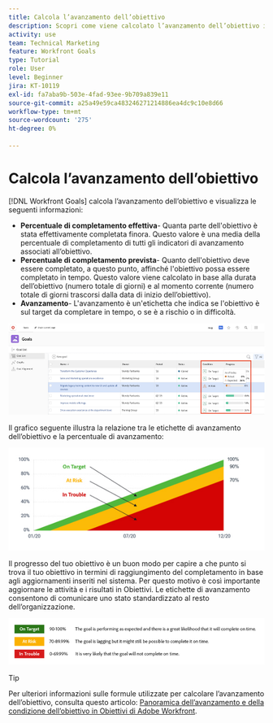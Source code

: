 ```yaml
---
title: Calcola l’avanzamento dell’obiettivo
description: Scopri come viene calcolato l’avanzamento dell’obiettivo in [!DNL Workfront Goals].
activity: use
team: Technical Marketing
feature: Workfront Goals
type: Tutorial
role: User
level: Beginner
jira: KT-10119
exl-id: fa7aba9b-503e-4fad-93ee-9b709a839e11
source-git-commit: a25a49e59ca483246271214886ea4dc9c10e8d66
workflow-type: tm+mt
source-wordcount: '275'
ht-degree: 0%

---
```


# Calcola l’avanzamento dell’obiettivo

[!DNL Workfront Goals] calcola l’avanzamento dell’obiettivo e visualizza le seguenti informazioni:

* **Percentuale di completamento effettiva**- Quanta parte dell&#39;obiettivo è stata effettivamente completata finora. Questo valore è una media della percentuale di completamento di tutti gli indicatori di avanzamento associati all’obiettivo.
* **Percentuale di completamento prevista**- Quanto dell&#39;obiettivo deve essere completato, a questo punto, affinché l&#39;obiettivo possa essere completato in tempo. Questo valore viene calcolato in base alla durata dell’obiettivo (numero totale di giorni) e al momento corrente (numero totale di giorni trascorsi dalla data di inizio dell’obiettivo).
* **Avanzamento**- L&#39;avanzamento è un&#39;etichetta che indica se l&#39;obiettivo è sul target da completare in tempo, o se è a rischio o in difficoltà.

![Schermata dell’avanzamento dell’obiettivo in [!DNL Workfront Goals]](assets/13-workfront-goals-percent-complete.png)

Il grafico seguente illustra la relazione tra le etichette di avanzamento dell’obiettivo e la percentuale di avanzamento:

![Grafico che illustra la relazione tra le etichette di avanzamento dell’obiettivo e la percentuale di avanzamento](assets/14-workfront-goals-progress-statuses.jpeg)

Il progresso del tuo obiettivo è un buon modo per capire a che punto si trova il tuo obiettivo in termini di raggiungimento del completamento in base agli aggiornamenti inseriti nel sistema. Per questo motivo è così importante aggiornare le attività e i risultati in Obiettivi. Le etichette di avanzamento consentono di comunicare uno stato standardizzato al resto dell’organizzazione.

![Un&#39;immagine che copre le diverse etichette di avanzamento in [!DNL Workfront Goals]](assets/15-workfront-goals-progress-bar-code.png)


>[!TIP]
>
>Per ulteriori informazioni sulle formule utilizzate per calcolare l’avanzamento dell’obiettivo, consulta questo articolo: [Panoramica dell’avanzamento e della condizione dell’obiettivo in Obiettivi di Adobe Workfront](https://experienceleague.adobe.com/docs/workfront/using/adobe-workfront-goals/goal-management/calculate-goal-progress.html?lang=en#overview-of-goal-progress-and-threshold).

